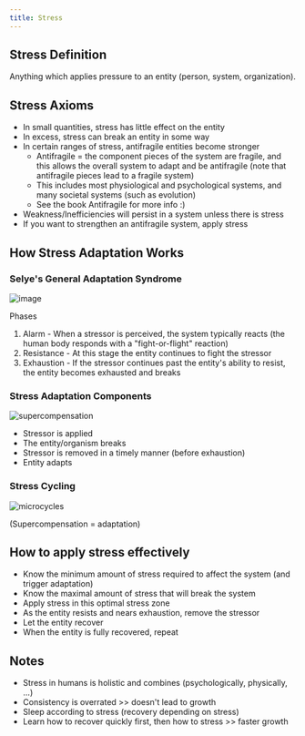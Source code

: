 ```yaml
---
title: Stress
---
```


## Stress Definition
Anything which applies pressure to an entity (person, system, organization).


## Stress Axioms
- In small quantities, stress has little effect on the entity
- In excess, stress can break an entity in some way
- In certain ranges of stress, antifragile entities become stronger
  - Antifragile = the component pieces of the system are fragile, and this allows the overall system to adapt and be antifragile (note that antifragile pieces lead to a fragile system)
  - This includes most physiological and psychological systems, and many societal systems (such as evolution)
  - See the book Antifragile for more info :)
- Weakness/Inefficiencies will persist in a system unless there is stress
- If you want to strengthen an antifragile system, apply stress


## How Stress Adaptation Works

### Selye's General Adaptation Syndrome

![image](https://data.integrativepro.com/images/general-adaptation-syndrome.jpg)

Phases
1. Alarm - When a stressor is perceived, the system typically reacts (the human body responds with a "fight-or-flight" reaction)
2. Resistance - At this stage the entity continues to fight the stressor
3. Exhaustion - If the stressor continues past the entity's ability to resist, the entity becomes exhausted and breaks

### Stress Adaptation Components

![supercompensation](http://www.fitmetrix.io/blog/wp-content/uploads/2016/04/Super-Compensation-1024x447.jpg)

- Stressor is applied
- The entity/organism breaks
- Stressor is removed in a timely manner (before exhaustion)
- Entity adapts


### Stress Cycling
![microcycles](http://s11.gr/soccer11/diafora/files/1789/km3dhgb9eefj9tuhs1vj.png)

(Supercompensation = adaptation)


## How to apply stress effectively

- Know the minimum amount of stress required to affect the system (and trigger adaptation)
- Know the maximal amount of stress that will break the system
- Apply stress in this optimal stress zone
- As the entity resists and nears exhaustion, remove the stressor
- Let the entity recover
- When the entity is fully recovered, repeat


## Notes
- Stress in humans is holistic and combines (psychologically, physically, ...)
- Consistency is overrated >> doesn't lead to growth
- Sleep according to stress (recovery depending on stress)
- Learn how to recover quickly first, then how to stress >> faster growth
